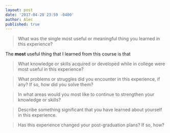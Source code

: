 ```yaml
---
layout: post
date: '2017-04-28 23:59 -0400'
author: Alec
published: true
---
```

> What was the single most useful or meaningful thing you learned
in this experience?

The **most** useful thing that I learned from this course is that  

> What knowledge or skills acquired or developed while in college
were most useful in this experience?

> What problems or struggles did you encounter in this experience,
if any? If so, how did you solve them?

> In what areas would you most like to continue to strengthen your
knowledge or skills?

> Describe something significant that you have learned about
yourself in this experience.

> Has this experience changed your post-graduation plans? If so,
how?


